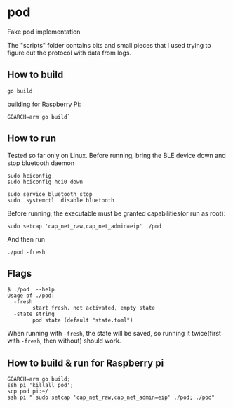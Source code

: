 # pod

Fake pod implementation

The "scripts" folder contains bits and small pieces that I used trying to figure out the protocol with data from logs.

## How to build

```
go build
```

building for Raspberry Pi:
```
GOARCH=arm go build`
```

## How to run

Tested so far only on Linux.
Before running, bring the BLE device down and stop bluetooth daemon
```
sudo hciconfig
sudo hciconfig hci0 down

sudo service bluetooth stop
sudo  systemctl  disable bluetooth
```

Before running, the executable must be granted capabilities(or run as root):
```
sudo setcap 'cap_net_raw,cap_net_admin=eip' ./pod
```
And then run

```
./pod -fresh
```

## Flags

```
$ ./pod  --help
Usage of ./pod:
  -fresh
        start fresh. not activated, empty state
  -state string
        pod state (default "state.toml")

```

When running with `-fresh`, the state will be saved, so running it twice(first with `-fresh`, then without) should work.

## How to build & run for Raspberry pi

```
GOARCH=arm go build; 
ssh pi 'killall pod'; 
scp pod pi:~/  
ssh pi " sudo setcap 'cap_net_raw,cap_net_admin=eip' ./pod; ./pod"
```
